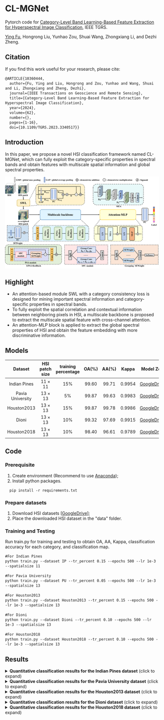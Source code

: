 # CL-MGNet
Pytorch code for [Category-Level Band Learning-Based Feature Extraction for Hyperspectral Image Classification](https://ieeexplore.ieee.org/document/10360444), IEEE TGRS.

[Ying Fu](https://ying-fu.github.io/), Hongrong Liu, Yunhao Zou, Shuai Wang, Zhongxiang Li, and Dezhi Zheng.

## Citation
If you find this work useful for your research, please cite: 
```
@ARTICLE{10360444,
  author={Fu, Ying and Liu, Hongrong and Zou, Yunhao and Wang, Shuai and Li, Zhongxiang and Zheng, Dezhi},
  journal={IEEE Transactions on Geoscience and Remote Sensing}, 
  title={Category-Level Band Learning-Based Feature Extraction for Hyperspectral Image Classification}, 
  year={2024},
  volume={62},
  number={},
  pages={1-16},
  doi={10.1109/TGRS.2023.3340517}}
```

## Introduction
In this paper, we propose a novel HSI classification framework named CL-MGNet, which can fully exploit the category-specific properties in spectral bands and obtain features with multiscale spatial information and global spectral properties.

<img src="figs/framework.png" width="650px"/>

## Highlight
- An attention-based module SWL with a category consistency loss is designed for mining important spectral information and category-specific properties in spectral bands.
- To fully exploit the spatial correlation and contextual information between neighboring pixels in HSI, a multiscale backbone is proposed to extract the multiscale spatial feature with cross-channel attention.
- An attention-MLP block is applied to extract the global spectral properties of HSI and obtain the feature embedding with more discriminative information.

## Models
| Dataset          | HSI patch size | training percentage | OA(%) | AA(%) | Kappa  | Model Zoo    |
| :--------------: | :------------: | :-----------------: | :---: | :---: | :----: | :----------: |
| Indian Pines     | 11 × 11        | 15%                 | 99.60 | 99.71 | 0.9954 | [GoogleDrive](https://drive.google.com/file/d/1j7-ve4_pcZUBp6U6GNTANrKIJ7eGdG6w/view?usp=drive_link) |
| Pavia University | 13 × 13        |  5%                 | 99.87 | 99.63 | 0.9983 | [GoogleDrive](https://drive.google.com/file/d/1l6zrnF-pL5uhj7zW-0a3mWXk5MqTrNjn/view?usp=drive_link) |
| Houston2013      | 13 × 13        | 15%                 | 99.87 | 99.78 | 0.9986 | [GoogleDrive](https://drive.google.com/file/d/1Ew1gvO116pJPHBMXGBx8DX5Bc0r4BhU2/view?usp=drive_link) |
| Dioni            | 13 × 13        | 10%                 | 99.32 | 97.69 | 0.9915 | [GoogleDrive](https://drive.google.com/file/d/10BQkf47dtzOxykvyWYVXI5bFedZ4a7FO/view?usp=drive_link) |
| Houston2018      | 13 × 13        | 10%                 | 98.40 | 96.61 | 0.9789 | [GoogleDrive]() |

## Code
### Prerequisite
1. Create environment (Recommend to use [Anaconda](https://www.anaconda.com/));
2. Install python packages.
```python3
  pip install -r requirements.txt
```
### Prepare datasets
1. Download HSI datasets [[GoogleDrive](https://drive.google.com/drive/folders/1ThAcJscv0FotmLTvt4Af_pHe9zaH3KFI?usp=sharing)];
2. Place the downloaded HSI dataset in the "data" folder.
### Training and Testing
Run train.py for training and testing to obtain OA, AA, Kappa, classification accuracy for each category, and classification map.
```python3
#For Indian Pines
python train.py --dataset IP --tr_percent 0.15 --epochs 500 --lr 1e-3 --spatialsize 11

#For Pavia University
python train.py --dataset PU --tr_percent 0.05 --epochs 500 --lr 1e-3 --spatialsize 13

#For Houston2013
python train.py --dataset Houston2013 --tr_percent 0.15 --epochs 500 --lr 1e-3 --spatialsize 13

#For Dioni
python train.py --dataset Dioni --tr_percent 0.10 --epochs 500 --lr 1e-3 --spatialsize 13

#For Houston2018
python train.py --dataset Houston2018 --tr_percent 0.10 --epochs 500 --lr 1e-3 --spatialsize 13
```
## Results
<details>
<summary><strong>Quantitative classification results for the Indian Pines dataset</strong> (click to expand) </summary>
<img src = "figs/table1.png"> 
<img src = "figs/fig1.png"> 
</details>

<details>
<summary><strong>Quantitative classification results for the Pavia University dataset</strong> (click to expand) </summary>
<img src = "figs/table2.png"> 
<img src = "figs/fig2.png"> 
</details>

<details>
<summary><strong>Quantitative classification results for the Houston2013 dataset</strong> (click to expand) </summary>
<img src = "figs/table3.png"> 
<img src = "figs/fig3.png"> 
</details>

<details>
<summary><strong>Quantitative classification results for the Dioni dataset</strong> (click to expand) </summary>
<img src = "figs/table4.png"> 
<img src = "figs/fig4.png"> 
</details>

<details>
<summary><strong>Quantitative classification results for the Houston2018 dataset</strong> (click to expand) </summary>
<img src = "figs/table5.png"> 
<img src = "figs/fig5.png"> 
</details>
